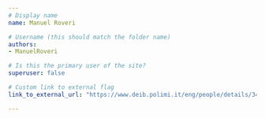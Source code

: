 ```yaml
---
# Display name
name: Manuel Roveri

# Username (this should match the folder name)
authors:
- ManuelRoveri

# Is this the primary user of the site?
superuser: false

# Custom link to external flag
link_to_external_url: "https://www.deib.polimi.it/eng/people/details/348596"

---
```

